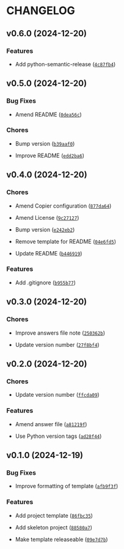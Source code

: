 # CHANGELOG


## v0.6.0 (2024-12-20)

### Features

- Add python-semantic-release
  ([`4c87fb4`](https://github.com/stuartellis/copier-sve-baseline/commit/4c87fb4c335360c9809ddf183d0ce580d4196ec0))


## v0.5.0 (2024-12-20)

### Bug Fixes

- Amend README
  ([`0dea56c`](https://github.com/stuartellis/copier-sve-baseline/commit/0dea56cbedaa574361ae9de29d72479681740601))

### Chores

- Bump version
  ([`b39aaf0`](https://github.com/stuartellis/copier-sve-baseline/commit/b39aaf0bb4c1cbbb380080919ac315310ca287e6))

- Improve README
  ([`edd2ba6`](https://github.com/stuartellis/copier-sve-baseline/commit/edd2ba6be4abbc306368e26dc72776dac600c92a))


## v0.4.0 (2024-12-20)

### Chores

- Amend Copier configuration
  ([`877da64`](https://github.com/stuartellis/copier-sve-baseline/commit/877da640a1666282e28bbf6b58de71cd7195e514))

- Amend License
  ([`9c27127`](https://github.com/stuartellis/copier-sve-baseline/commit/9c27127453944ebd281b4ebbd4cb1e81ec698147))

- Bump version
  ([`e242eb2`](https://github.com/stuartellis/copier-sve-baseline/commit/e242eb23502305d3d665c36ff6e8174b5baa3ee3))

- Remove template for README
  ([`04e6fd5`](https://github.com/stuartellis/copier-sve-baseline/commit/04e6fd56ec3f2a9214f6e3a735e1838a06e8b2f3))

- Update README
  ([`b446919`](https://github.com/stuartellis/copier-sve-baseline/commit/b4469192537a071770ddf6b0bdd160ab0f69e270))

### Features

- Add .gitignore
  ([`b955b77`](https://github.com/stuartellis/copier-sve-baseline/commit/b955b7725ed7b73329d6ebe1d969a1cc21ed5e6a))


## v0.3.0 (2024-12-20)

### Chores

- Improve answers file note
  ([`250362b`](https://github.com/stuartellis/copier-sve-baseline/commit/250362bae9dbf6a8030f76ebd5ea8cc88997ca4f))

- Update version number
  ([`27f8bf4`](https://github.com/stuartellis/copier-sve-baseline/commit/27f8bf44a45eb410112adbf172672bc0c770fe46))


## v0.2.0 (2024-12-20)

### Chores

- Update version number
  ([`ffcda09`](https://github.com/stuartellis/copier-sve-baseline/commit/ffcda0900e10a543ead1eba907babc600c044853))

### Features

- Amend answer file
  ([`a81219f`](https://github.com/stuartellis/copier-sve-baseline/commit/a81219f10d977020ee434d754b62df3b9d2b78fa))

- Use Python version tags
  ([`ad28f44`](https://github.com/stuartellis/copier-sve-baseline/commit/ad28f446cd099b31287da01e9e36273c93dd11fd))


## v0.1.0 (2024-12-19)

### Bug Fixes

- Improve formatting of template
  ([`afb9f3f`](https://github.com/stuartellis/copier-sve-baseline/commit/afb9f3f0984a488fd85af03474c7d8fac6b7f0b1))

### Features

- Add project template
  ([`86fbc35`](https://github.com/stuartellis/copier-sve-baseline/commit/86fbc35c99639c29c8496a31ff968e2d7bc8f2a9))

- Add skeleton project
  ([`88580a7`](https://github.com/stuartellis/copier-sve-baseline/commit/88580a7439de5aa3c1d0e57360b164b2f02b5c2f))

- Make template releaseable
  ([`09e7d7b`](https://github.com/stuartellis/copier-sve-baseline/commit/09e7d7b03a3c6b8c3ad5b2fef7f6a50f7dbfb8d6))
